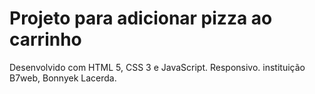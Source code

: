 # Projeto para adicionar pizza ao carrinho
Desenvolvido com HTML 5, CSS 3 e JavaScript.
Responsivo. 
instituição B7web, Bonnyek Lacerda.

